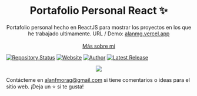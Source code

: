 <!-- PROJECT LOGO -->
<br />
<p align="center">
  <h1 align="center">Portafolio Personal React ✨</h1>

  <p align="center">
    Portafolio personal hecho en ReactJS para mostrar los proyectos en los que he trabajado ultimamente. URL / Demo: 
    <a href="https://alanmg.vercel.app/">alanmg.vercel.app</a>
    <br />
    <br />
    <a href="https://alanmg.vercel.app/">Más sobre mi</a>
  </p>
</p>

[![Repository Status](https://img.shields.io/badge/Repository%20Status-Maintained-dark%20green.svg?style=for-the-badge)](https://github.com/alanmgg/Portafolio-React)
[![Website](https://img.shields.io/badge/Website-Online-green?style=for-the-badge)](https://alanmg.vercel.app/)
[![Author](https://img.shields.io/badge/Author-Alan%20Francisco-blue.svg?style=for-the-badge)](https://github.com/alanmgg)
[![Latest Release](https://img.shields.io/badge/Latest%20Release-21%20Jun%202022-yellow.svg?style=for-the-badge)](https://github.com/alanmgg/Mini-Portafolio/commits/master)

<p align="center">
  <kbd>
    <img src="portafolio-react.gif"></img>
  </kbd>
</p>

Contácteme en alanfmorag@gmail.com si tiene comentarios o ideas para el sitio web. ¡Deja un ⭐ si te gusta!
